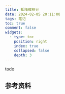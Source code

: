 ```yaml
---
title: 矩阵微积分
date: 2024-02-05 20:11:00
tags: 笔记
toc: true
comment: false
widgets:
  - type: toc
    position: right
    index: true
    collapsed: false
    depth: 3
---
```


todo

<!-- more -->


## 参考资料

